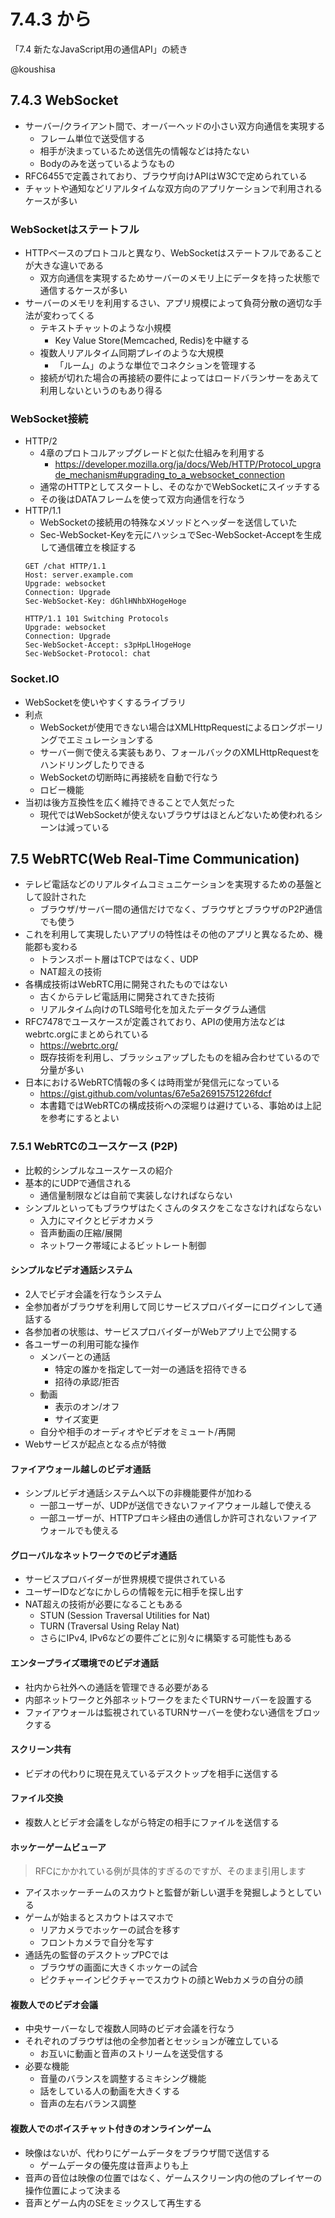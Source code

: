 # 7.4.3 から

「7.4  新たなJavaScript用の通信API」の続き

@koushisa

## 7.4.3 WebSocket

- サーバー/クライアント間で、オーバーヘッドの小さい双方向通信を実現する
  - フレーム単位で送受信する
  - 相手が決まっているため送信先の情報などは持たない
  - Bodyのみを送っているようなもの
- RFC6455で定義されており、ブラウザ向けAPIはW3Cで定められている
- チャットや通知などリアルタイムな双方向のアプリケーションで利用されるケースが多い

### WebSocketはステートフル

- HTTPベースのプロトコルと異なり、WebSocketはステートフルであることが大きな違いである
  - 双方向通信を実現するためサーバーのメモリ上にデータを持った状態で通信するケースが多い
- サーバーのメモリを利用するさい、アプリ規模によって負荷分散の適切な手法が変わってくる
  - テキストチャットのような小規模
    - Key Value Store(Memcached, Redis)を中継する
  - 複数人リアルタイム同期プレイのような大規模
    - 「ルーム」のような単位でコネクションを管理する
  - 接続が切れた場合の再接続の要件によってはロードバランサーをあえて利用しないというのもあり得る

### WebSocket接続

- HTTP/2
  - 4章のプロトコルアップグレードと似た仕組みを利用する
    - https://developer.mozilla.org/ja/docs/Web/HTTP/Protocol_upgrade_mechanism#upgrading_to_a_websocket_connection
  - 通常のHTTPとしてスタートし、そのなかでWebSocketにスイッチする
  - その後はDATAフレームを使って双方向通信を行なう
- HTTP/1.1
  - WebSocketの接続用の特殊なメソッドとヘッダーを送信していた
  - Sec-WebSocket-Keyを元にハッシュでSec-WebSocket-Acceptを生成して通信確立を検証する
  ```
  GET /chat HTTP/1.1
  Host: server.example.com
  Upgrade: websocket
  Connection: Upgrade
  Sec-WebSocket-Key: dGhlHNhbXHogeHoge

  HTTP/1.1 101 Switching Protocols
  Upgrade: websocket
  Connection: Upgrade
  Sec-WebSocket-Accept: s3pHpLlHogeHoge
  Sec-WebSocket-Protocol: chat
  ```

### Socket.IO

- WebSocketを使いやすくするライブラリ
- 利点
  - WebSocketが使用できない場合はXMLHttpRequestによるロングポーリングでエミュレーションする
  - サーバー側で使える実装もあり、フォールバックのXMLHttpRequestをハンドリングしたりできる
  - WebSocketの切断時に再接続を自動で行なう
  - ロビー機能
- 当初は後方互換性を広く維持できることで人気だった
  - 現代ではWebSocketが使えないブラウザはほとんどないため使われるシーンは減っている

## 7.5 WebRTC(Web Real-Time Communication)

- テレビ電話などのリアルタイムコミュニケーションを実現するための基盤として設計された
  - ブラウザ/サーバー間の通信だけでなく、ブラウザとブラウザのP2P通信でも使う
- これを利用して実現したいアプリの特性はその他のアプリと異なるため、機能郡も変わる
  - トランスポート層はTCPではなく、UDP
  - NAT超えの技術
- 各構成技術はWebRTC用に開発されたものではない
  - 古くからテレビ電話用に開発されてきた技術
  - リアルタイム向けのTLS暗号化を加えたデータグラム通信
- RFC7478でユースケースが定義されており、APIの使用方法などはwebrtc.orgにまとめられている
  - https://webrtc.org/
  - 既存技術を利用し、ブラッシュアップしたものを組み合わせているので分量が多い
- 日本におけるWebRTC情報の多くは時雨堂が発信元になっている
  - https://gist.github.com/voluntas/67e5a26915751226fdcf
  - 本書籍ではWebRTCの構成技術への深堀りは避けている、事始めは上記を参考にするとよい

### 7.5.1 WebRTCのユースケース (P2P)

- 比較的シンプルなユースケースの紹介
- 基本的にUDPで通信される
  - 通信量制限などは自前で実装しなければならない
- シンプルといってもブラウザはたくさんのタスクをこなさなければならない
  - 入力にマイクとビデオカメラ
  - 音声動画の圧縮/展開
  - ネットワーク帯域によるビットレート制御

#### シンプルなビデオ通話システム

- 2人でビデオ会議を行なうシステム
- 全参加者がブラウザを利用して同じサービスプロバイダーにログインして通話する
- 各参加者の状態は、サービスプロバイダーがWebアプリ上で公開する
- 各ユーザーの利用可能な操作
  - メンバーとの通話
    - 特定の誰かを指定して一対一の通話を招待できる
    - 招待の承認/拒否
  - 動画
    - 表示のオン/オフ
    - サイズ変更
  - 自分や相手のオーディオやビデオをミュート/再開
- Webサービスが起点となる点が特徴

#### ファイアウォール越しのビデオ通話

- シンプルビデオ通話システムへ以下の非機能要件が加わる
  - 一部ユーザーが、UDPが送信できないファイアウォール越しで使える
  - 一部ユーザーが、HTTPプロキシ経由の通信しか許可されないファイアウォールでも使える

#### グローバルなネットワークでのビデオ通話

- サービスプロバイダーが世界規模で提供されている
- ユーザーIDなどなにかしらの情報を元に相手を探し出す
- NAT超えの技術が必要になることもある
  - STUN (Session Traversal Utilities for Nat)
  - TURN (Traversal Using Relay Nat)
  - さらにIPv4, IPv6などの要件ごとに別々に構築する可能性もある

#### エンタープライズ環境でのビデオ通話

- 社内から社外への通話を管理できる必要がある
- 内部ネットワークと外部ネットワークをまたぐTURNサーバーを設置する
- ファイアウォールは監視されているTURNサーバーを使わない通信をブロックする

#### スクリーン共有

- ビデオの代わりに現在見えているデスクトップを相手に送信する

#### ファイル交換

- 複数人とビデオ会議をしながら特定の相手にファイルを送信する

#### ホッケーゲームビューア

> RFCにかかれている例が具体的すぎるのですが、そのまま引用します

- アイスホッケーチームのスカウトと監督が新しい選手を発掘しようとしている
- ゲームが始まるとスカウトはスマホで
  - リアカメラでホッケーの試合を移す
  - フロントカメラで自分を写す
- 通話先の監督のデスクトップPCでは
  - ブラウザの画面に大きくホッケーの試合
  - ピクチャーインピクチャーでスカウトの顔とWebカメラの自分の顔

#### 複数人でのビデオ会議

- 中央サーバーなしで複数人同時のビデオ会議を行なう
- それぞれのブラウザは他の全参加者とセッションが確立している
  - お互いに動画と音声のストリームを送受信する
- 必要な機能
  - 音量のバランスを調整するミキシング機能
  - 話をしている人の動画を大きくする
  - 音声の左右バランス調整

#### 複数人でのボイスチャット付きのオンラインゲーム

- 映像はないが、代わりにゲームデータをブラウザ間で送信する
  - ゲームデータの優先度は音声よりも上
- 音声の音位は映像の位置ではなく、ゲームスクリーン内の他のプレイヤーの操作位置によって決まる
- 音声とゲーム内のSEをミックスして再生する
